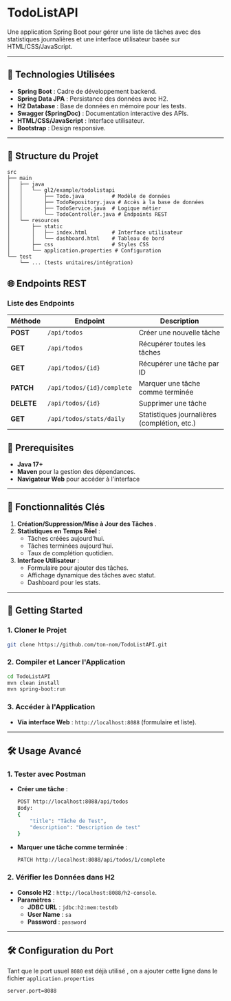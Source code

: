# TodoListAPI

Une application Spring Boot pour gérer une liste de tâches avec des statistiques journalières et une interface utilisateur basée sur HTML/CSS/JavaScript.

---

## 🚀 Technologies Utilisées

- **Spring Boot** : Cadre de développement backend.
- **Spring Data JPA** : Persistance des données avec H2.
- **H2 Database** : Base de données en mémoire pour les tests.
- **Swagger (SpringDoc)** : Documentation interactive des APIs.
- **HTML/CSS/JavaScript** : Interface utilisateur.
- **Bootstrap** : Design responsive.

---

## 📂 Structure du Projet

```
src
├── main
│   ├── java
│   │   └── gl2/example/todolistapi
│   │       ├── Todo.java         # Modèle de données
│   │       ├── TodoRepository.java # Accès à la base de données
│   │       ├── TodoService.java  # Logique métier
│   │       └── TodoController.java # Endpoints REST
│   └── resources
│       ├── static
│       │   ├── index.html        # Interface utilisateur
│       │   └── dashboard.html    # Tableau de bord
│       ├── css                   # Styles CSS
│       └── application.properties # Configuration
└── test
    └── ... (tests unitaires/intégration)
```

## 🌐 Endpoints REST

### **Liste des Endpoints**

| Méthode    | Endpoint                   | Description                                  |
| ---------- | -------------------------- | -------------------------------------------- |
| **POST**   | `/api/todos`               | Créer une nouvelle tâche                     |
| **GET**    | `/api/todos`               | Récupérer toutes les tâches                  |
| **GET**    | `/api/todos/{id}`          | Récupérer une tâche par ID                   |
| **PATCH**  | `/api/todos/{id}/complete` | Marquer une tâche comme terminée             |
| **DELETE** | `/api/todos/{id}`          | Supprimer une tâche                          |
| **GET**    | `/api/todos/stats/daily`   | Statistiques journalières (complétion, etc.) |

## 🚨 Prerequisites

- **Java 17+**
- **Maven** pour la gestion des dépendances.
- **Navigateur Web** pour accéder à l'interface

---

## 🎲 Fonctionnalités Clés

1. **Création/Suppression/Mise à Jour des Tâches** .
2. **Statistiques en Temps Réel** :
   - Tâches créées aujourd'hui.
   - Tâches terminées aujourd'hui.
   - Taux de complétion quotidien.
3. **Interface Utilisateur** :
   - Formulaire pour ajouter des tâches.
   - Affichage dynamique des tâches avec statut.
   - Dashboard pour les stats.

---

## 🚀 Getting Started

### **1. Cloner le Projet**

```bash
git clone https://github.com/ton-nom/TodoListAPI.git
```

### **2. Compiler et Lancer l'Application**

```bash
cd TodoListAPI
mvn clean install
mvn spring-boot:run
```

### **3. Accéder à l'Application**

- **Via interface Web** : `http://localhost:8088` (formulaire et liste).

---

## 🛠️ Usage Avancé

### **1. Tester avec Postman**

- **Créer une tâche** :
  
  ```bash
  POST http://localhost:8088/api/todos
  Body:
  {
      "title": "Tâche de Test",
      "description": "Description de test"
  }
  ```
* **Marquer une tâche comme terminée** :
  
  ```bash
  PATCH http://localhost:8088/api/todos/1/complete
  ```

### **2. Vérifier les Données dans H2**

- **Console H2** : `http://localhost:8088/h2-console`.
- **Paramètres** :
  - **JDBC URL** : `jdbc:h2:mem:testdb`
  - **User Name** : `sa`
  - **Password** : `password`

---

## 🛠️ Configuration du Port

Tant que le port usuel `8080` est déjà utilisé , on a ajouter cette ligne dans le fichier `application.properties`

```properties
server.port=8088
```


